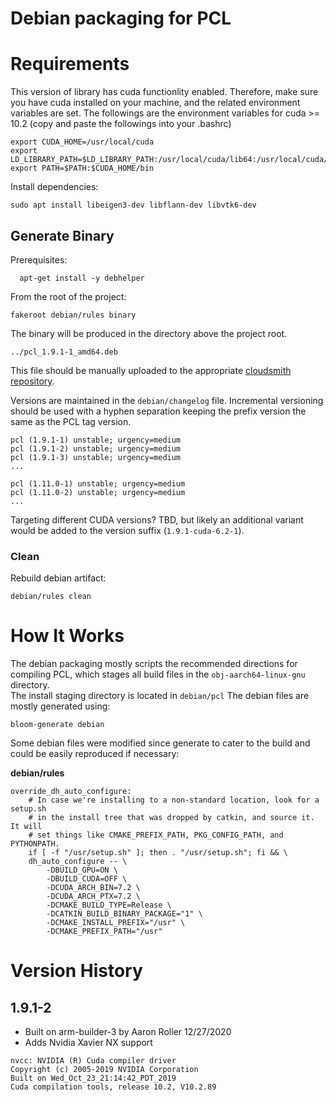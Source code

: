 # Debian packaging for PCL 


# Requirements

This version of library has cuda functionlity enabled. Therefore, make sure you have cuda installed on your machine, and the related environment variables are set. The followings are the environment variables for cuda >= 10.2 (copy and paste the followings into your .bashrc)

```
export CUDA_HOME=/usr/local/cuda
export LD_LIBRARY_PATH=$LD_LIBRARY_PATH:/usr/local/cuda/lib64:/usr/local/cuda/extras/CUPTI/lib64
export PATH=$PATH:$CUDA_HOME/bin
```


Install dependencies:

```
sudo apt install libeigen3-dev libflann-dev libvtk6-dev
```

## Generate Binary


Prerequisites:

```
  apt-get install -y debhelper 
```

From the root of the project:
```
fakeroot debian/rules binary
```

The binary will be produced in the directory above the project root.  

```
../pcl_1.9.1-1_amd64.deb
```

This file should be manually uploaded to the appropriate [cloudsmith repository](https://cloudsmith.io/~automodality/repos/release/packages).

Versions are maintained in the `debian/changelog` file.  Incremental versioning should be used with a hyphen separation keeping the prefix version the same as the PCL tag version. 

```
pcl (1.9.1-1) unstable; urgency=medium
pcl (1.9.1-2) unstable; urgency=medium
pcl (1.9.1-3) unstable; urgency=medium
...

pcl (1.11.0-1) unstable; urgency=medium
pcl (1.11.0-2) unstable; urgency=medium
...
```

Targeting different CUDA versions?  TBD, but likely an additional variant would be added to the version suffix (`1.9.1-cuda-6.2-1`).

### Clean

Rebuild debian artifact:

```
debian/rules clean
```

# How It Works

The debian packaging mostly scripts the recommended directions for compiling PCL, which stages all build files in the `obj-aarch64-linux-gnu` directory.  
The install staging directory is located in `debian/pcl` 
The debian files are mostly generated using:

```
bloom-generate debian
```

Some debian files were modified since generate to cater to the build and could be easily reproduced if necessary:

**debian/rules**

```
override_dh_auto_configure:
	# In case we're installing to a non-standard location, look for a setup.sh
	# in the install tree that was dropped by catkin, and source it.  It will
	# set things like CMAKE_PREFIX_PATH, PKG_CONFIG_PATH, and PYTHONPATH.
	if [ -f "/usr/setup.sh" ]; then . "/usr/setup.sh"; fi && \
	dh_auto_configure -- \
	    -DBUILD_GPU=ON \
		-DBUILD_CUDA=OFF \
		-DCUDA_ARCH_BIN=7.2 \
		-DCUDA_ARCH_PTX=7.2 \
		-DCMAKE_BUILD_TYPE=Release \
		-DCATKIN_BUILD_BINARY_PACKAGE="1" \
		-DCMAKE_INSTALL_PREFIX="/usr" \
		-DCMAKE_PREFIX_PATH="/usr"
```


# Version History

## 1.9.1-2 

* Built on arm-builder-3 by Aaron Roller 12/27/2020 
* Adds Nvidia Xavier NX support

```
nvcc: NVIDIA (R) Cuda compiler driver
Copyright (c) 2005-2019 NVIDIA Corporation
Built on Wed_Oct_23_21:14:42_PDT_2019
Cuda compilation tools, release 10.2, V10.2.89
```